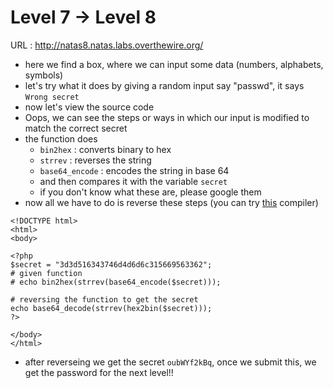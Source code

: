 # Level 7 → Level 8

URL : http://natas8.natas.labs.overthewire.org/

- here we find a box, where we can input some data (numbers, alphabets, symbols)
- let's try what it does by giving a random input say "passwd", it says `Wrong secret`
- now let's view the source code
- Oops, we can see the steps or ways in which our input is modified to match the correct secret
- the function does
	- `bin2hex` : converts binary to hex
	- `strrev` : reverses the string
	- `base64_encode` : encodes the string in base 64
	- and then compares it with the variable `secret`
	- if you don't know what these are, please google them
- now all we have to do is reverse these steps (you can try [this](https://www.w3schools.com/php/phptryit.asp?filename=tryphp_compiler) compiler)
```html+php
<!DOCTYPE html>
<html>
<body>

<?php
$secret = "3d3d516343746d4d6d6c315669563362";
# given function
# echo bin2hex(strrev(base64_encode($secret)));

# reversing the function to get the secret
echo base64_decode(strrev(hex2bin($secret)));
?>

</body>
</html>
```
- after reverseing we get the secret `oubWYf2kBq`, once we submit this, we get the password for the next level!!